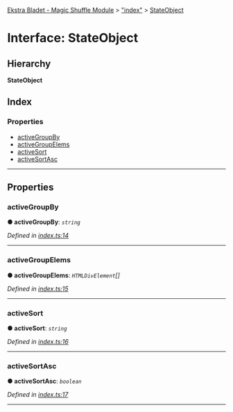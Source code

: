[Ekstra Bladet - Magic Shuffle Module](../README.md) > ["index"](../modules/_index_.md) > [StateObject](../interfaces/_index_.stateobject.md)

# Interface: StateObject

## Hierarchy

**StateObject**

## Index

### Properties

* [activeGroupBy](_index_.stateobject.md#activegroupby)
* [activeGroupElems](_index_.stateobject.md#activegroupelems)
* [activeSort](_index_.stateobject.md#activesort)
* [activeSortAsc](_index_.stateobject.md#activesortasc)

---

## Properties

<a id="activegroupby"></a>

###  activeGroupBy

**● activeGroupBy**: *`string`*

*Defined in [index.ts:14](https://github.com/EkstraBladetUdvikling/eb-module-magic-shuffle/blob/c2fd667/src/scripts/index.ts#L14)*

___
<a id="activegroupelems"></a>

###  activeGroupElems

**● activeGroupElems**: *`HTMLDivElement`[]*

*Defined in [index.ts:15](https://github.com/EkstraBladetUdvikling/eb-module-magic-shuffle/blob/c2fd667/src/scripts/index.ts#L15)*

___
<a id="activesort"></a>

###  activeSort

**● activeSort**: *`string`*

*Defined in [index.ts:16](https://github.com/EkstraBladetUdvikling/eb-module-magic-shuffle/blob/c2fd667/src/scripts/index.ts#L16)*

___
<a id="activesortasc"></a>

###  activeSortAsc

**● activeSortAsc**: *`boolean`*

*Defined in [index.ts:17](https://github.com/EkstraBladetUdvikling/eb-module-magic-shuffle/blob/c2fd667/src/scripts/index.ts#L17)*

___

